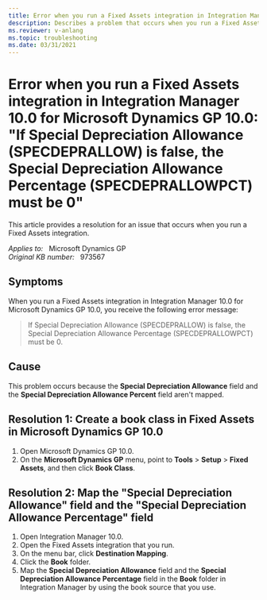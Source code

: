 ```yaml
---
title: Error when you run a Fixed Assets integration in Integration Manager 10.0 for Microsoft Dynamics GP 10.0
description: Describes a problem that occurs when you run a Fixed Assets integration in Integration Manager 10.0 for Microsoft Dynamics GP 10.0. A resolution is provided.
ms.reviewer: v-anlang
ms.topic: troubleshooting
ms.date: 03/31/2021
---
```

# Error when you run a Fixed Assets integration in Integration Manager 10.0 for Microsoft Dynamics GP 10.0: "If Special Depreciation Allowance (SPECDEPRALLOW) is false, the Special Depreciation Allowance Percentage (SPECDEPRALLOWPCT) must be 0"

This article provides a resolution for an issue that occurs when you run a Fixed Assets integration.

_Applies to:_ &nbsp; Microsoft Dynamics GP  
_Original KB number:_ &nbsp; 973567

## Symptoms

When you run a Fixed Assets integration in Integration Manager 10.0 for Microsoft Dynamics GP 10.0, you receive the following error message:
> If Special Depreciation Allowance (SPECDEPRALLOW) is false, the Special Depreciation Allowance Percentage (SPECDEPRALLOWPCT) must be 0.

## Cause

This problem occurs because the **Special Depreciation Allowance** field and the **Special Depreciation Allowance Percent** field aren't mapped.

## Resolution 1: Create a book class in Fixed Assets in Microsoft Dynamics GP 10.0

1. Open Microsoft Dynamics GP 10.0.
2. On the **Microsoft Dynamics GP** menu, point to **Tools** > **Setup** > **Fixed Assets**, and then click **Book Class**.

## Resolution 2: Map the "Special Depreciation Allowance" field and the "Special Depreciation Allowance Percentage" field

1. Open Integration Manager 10.0.
2. Open the Fixed Assets integration that you run.
3. On the menu bar, click **Destination Mapping**.
4. Click the **Book** folder.
5. Map the **Special Depreciation Allowance** field and the **Special Depreciation Allowance Percentage** field in the **Book** folder in Integration Manager by using the book source that you use.
